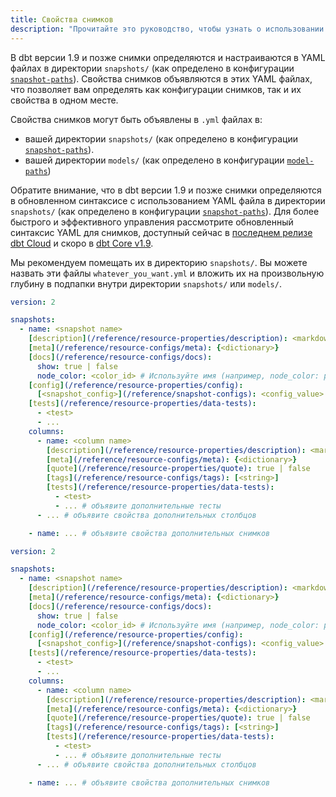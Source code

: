 ```yaml
---
title: Свойства снимков
description: "Прочитайте это руководство, чтобы узнать о использовании свойств источников в dbt."
---
```


<VersionBlock firstVersion="1.9">

В dbt версии 1.9 и позже снимки определяются и настраиваются в YAML файлах в директории `snapshots/` (как определено в конфигурации [`snapshot-paths`](/reference/project-configs/snapshot-paths)). Свойства снимков объявляются в этих YAML файлах, что позволяет вам определять как конфигурации снимков, так и их свойства в одном месте.

</VersionBlock>

<VersionBlock lastVersion="1.8">

Свойства снимков могут быть объявлены в `.yml` файлах в:
- вашей директории `snapshots/` (как определено в конфигурации [`snapshot-paths`](/reference/project-configs/snapshot-paths)).
- вашей директории `models/` (как определено в конфигурации [`model-paths`](/reference/project-configs/model-paths))

Обратите внимание, что в dbt версии 1.9 и позже снимки определяются в обновленном синтаксисе с использованием YAML файла в директории `snapshots/` (как определено в конфигурации [`snapshot-paths`](/reference/project-configs/snapshot-paths)). Для более быстрого и эффективного управления рассмотрите обновленный синтаксис YAML для снимков, доступный сейчас в [последнем релизе dbt Cloud](/docs/dbt-versions/cloud-release-tracks) и скоро в [dbt Core v1.9](/docs/dbt-versions/core-upgrade/upgrading-to-v1.9).

</VersionBlock>

Мы рекомендуем помещать их в директорию `snapshots/`. Вы можете назвать эти файлы `whatever_you_want.yml` и вложить их на произвольную глубину в подпапки внутри директории `snapshots/` или `models/`.

<VersionBlock firstVersion="1.9">

<File name='snapshots/<filename>.yml'>

```yml
version: 2

snapshots:
  - name: <snapshot name>
    [description](/reference/resource-properties/description): <markdown_string>
    [meta](/reference/resource-configs/meta): {<dictionary>}
    [docs](/reference/resource-configs/docs):
      show: true | false
      node_color: <color_id> # Используйте имя (например, node_color: purple) или шестнадцатеричный код в кавычках (например, node_color: "#cd7f32")
    [config](/reference/resource-properties/config):
      [<snapshot_config>](/reference/snapshot-configs): <config_value>
    [tests](/reference/resource-properties/data-tests):
      - <test>
      - ...
    columns:
      - name: <column name>
        [description](/reference/resource-properties/description): <markdown_string>
        [meta](/reference/resource-configs/meta): {<dictionary>}
        [quote](/reference/resource-properties/quote): true | false
        [tags](/reference/resource-configs/tags): [<string>]
        [tests](/reference/resource-properties/data-tests):
          - <test>
          - ... # объявите дополнительные тесты
      - ... # объявите свойства дополнительных столбцов

    - name: ... # объявите свойства дополнительных снимков

```
</File>
</VersionBlock>

<VersionBlock lastVersion="1.8">

<File name='snapshots/<filename>.yml'>

```yml
version: 2

snapshots:
  - name: <snapshot name>
    [description](/reference/resource-properties/description): <markdown_string>
    [meta](/reference/resource-configs/meta): {<dictionary>}
    [docs](/reference/resource-configs/docs):
      show: true | false
      node_color: <color_id> # Используйте имя (например, node_color: purple) или шестнадцатеричный код в кавычках (например, node_color: "#cd7f32")
    [config](/reference/resource-properties/config):
      [<snapshot_config>](/reference/snapshot-configs): <config_value>
    [tests](/reference/resource-properties/data-tests):
      - <test>
      - ...
    columns:
      - name: <column name>
        [description](/reference/resource-properties/description): <markdown_string>
        [meta](/reference/resource-configs/meta): {<dictionary>}
        [quote](/reference/resource-properties/quote): true | false
        [tags](/reference/resource-configs/tags): [<string>]
        [tests](/reference/resource-properties/data-tests):
          - <test>
          - ... # объявите дополнительные тесты
      - ... # объявите свойства дополнительных столбцов

    - name: ... # объявите свойства дополнительных снимков

```
</File>
</VersionBlock>